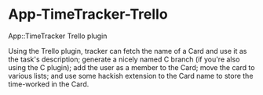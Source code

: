 App-TimeTracker-Trello
======================

App::TimeTracker Trello plugin

Using the Trello plugin, tracker can fetch the name of a Card and use
it as the task's description; generate a nicely named C<git> branch
(if you're also using the C<Git> plugin); add the user as a member to
the Card; move the card to various lists; and use some hackish
extension to the Card name to store the time-worked in the Card.

